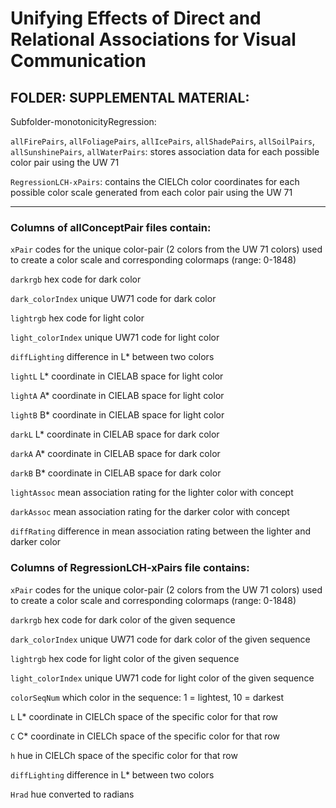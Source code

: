 # Unifying Effects of Direct and Relational Associations for Visual Communication

## FOLDER: SUPPLEMENTAL MATERIAL:  

Subfolder-monotonicityRegression:

  `allFirePairs`, `allFoliagePairs`, `allIcePairs`, `allShadePairs`, `allSoilPairs`, `allSunshinePairs`, `allWaterPairs`: stores association data for each possible color pair using the UW 71

  `RegressionLCH-xPairs`: contains the CIELCh color coordinates for each possible color scale generated from each color pair using the UW 71


---

### Columns of allConceptPair files contain:

`xPair` codes for the unique color-pair (2 colors from the UW 71 colors) used to create a color scale and corresponding colormaps (range: 0-1848)

`darkrgb` hex code for dark color

`dark_colorIndex` unique UW71 code for dark color

`lightrgb` hex code for light color

`light_colorIndex` unique UW71 code for light color

`diffLighting` difference in L* between two colors
    
`lightL` L* coordinate in CIELAB space for light color

`lightA` A* coordinate in CIELAB space for light color

`lightB` B* coordinate in CIELAB space for light color

`darkL`	L* coordinate in CIELAB space for dark color

`darkA` A* coordinate in CIELAB space for dark color

`darkB` B* coordinate in CIELAB space for dark color

`lightAssoc`  mean association rating for the lighter color with concept

`darkAssoc`  mean association rating for the darker color with concept

`diffRating` difference in mean association rating between the lighter and darker color



### Columns of RegressionLCH-xPairs file contains:

`xPair` codes for the unique color-pair (2 colors from the UW 71 colors) used to create a color scale and corresponding colormaps (range: 0-1848)

`darkrgb` hex code for dark color of the given sequence

`dark_colorIndex` unique UW71 code for dark color of the given sequence

`lightrgb` hex code for light color of the given sequence

`light_colorIndex` unique UW71 code for light color of the given sequence

`colorSeqNum` which color in the sequence: 1 = lightest, 10 = darkest

`L` L* coordinate in CIELCh space of the specific color for that row

`C` C* coordinate in CIELCh space of the specific color for that row

`h` hue in CIELCh space of the specific color for that row

`diffLighting` difference in L* between two colors

`Hrad` hue converted to radians